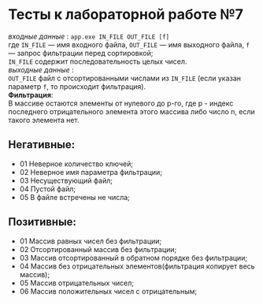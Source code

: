# Тесты к лабораторной работе №7

*входные данные* : `app.exe IN_FILE OUT_FILE [f]`  
где `IN_FILE` — имя входного файла, `OUT_FILE` — имя выходного файла, `f` — запрос фильтрации перед сортировкой;  
`IN_FILE` содержит последовательность целых чисел.  
*выходные данные* :   
`OUT_FILE` файл с отсортированными числами из `IN_FILE` (если указан параметр `f`, то происходит фильтрация).  
**Фильтрация**:  
В массиве остаются элементы от нулевого до p-го, где p - индекс последнего отрицательного элемента этого массива либо число n, если такого элемента нет.  

## Негативные:  
- 01 Неверное количество ключей;  
- 02 Неверное имя параметра фильтрации;  
- 03 Несуществующий файл;  
- 04 Пустой файл;    
- 05 В файле встречены не числа;   



## Позитивные:  
- 01 Массив равных чисел без фильтрации;
- 02 Отсортированный массив без фильтрации;
- 03 Массив отсортированный в обратном порядке без фильтрации;  
- 04 Массив без отрицательных элементов(фильтрация копирует весь массив);
- 05 Массив отрицательных чисел;  
- 06 Массив положительных чисел с отрицательным;
  



